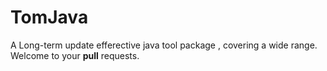 # TomJava
 A Long-term update efferective java tool package ,  covering a wide range.
 Welcome to your **pull** requests.
